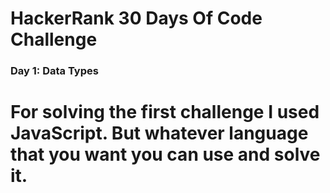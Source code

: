 # HackerRank 30 Days Of Code Challenge


### Day 1: Data Types
# For solving the first challenge I used JavaScript. But whatever language that you want you can use and solve it. 




